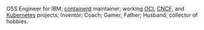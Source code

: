 OSS Engineer for IBM; [containerd](https://github.com/containerd/containerd) maintainer; working [OCI](https://github.com/opencontainers/), [CNCF](https://www.cncf.io), and [Kubernetes](https:/github.com/kubernetes/) projects; Inventor; Coach; Gamer; Father; Husband; collector of hobbies.
